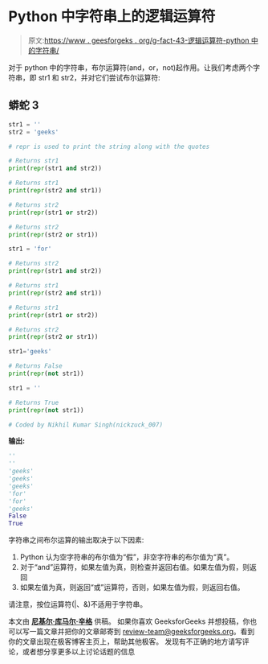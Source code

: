 # Python 中字符串上的逻辑运算符

> 原文:[https://www . geesforgeks . org/g-fact-43-逻辑运算符-python 中的字符串/](https://www.geeksforgeeks.org/g-fact-43-logical-operators-on-string-in-python/)

对于 python 中的字符串，布尔运算符(and，or，not)起作用。让我们考虑两个字符串，即 str1 和 str2，并对它们尝试布尔运算符:

## 蟒蛇 3

```py
str1 = ''
str2 = 'geeks'

# repr is used to print the string along with the quotes

# Returns str1
print(repr(str1 and str2)) 

# Returns str1  
print(repr(str2 and str1))

# Returns str2    
print(repr(str1 or str2))  

# Returns str2  
print(repr(str2 or str1))      

str1 = 'for'

# Returns str2
print(repr(str1 and str2)) 

# Returns str1  
print(repr(str2 and str1))

# Returns str1    
print(repr(str1 or str2)) 

# Returns str2    
print(repr(str2 or str1))      

str1='geeks'

# Returns False
print(repr(not str1))         

str1 = ''

# Returns True
print(repr(not str1))         

# Coded by Nikhil Kumar Singh(nickzuck_007)
```

**输出:**

```py
''
''
'geeks'
'geeks'
'geeks'
'for'
'for'
'geeks'
False
True
```

字符串之间布尔运算的输出取决于以下因素:

1.  Python 认为空字符串的布尔值为“假”，非空字符串的布尔值为“真”。
2.  对于“and”运算符，如果左值为真，则检查并返回右值。如果左值为假，则返回
3.  如果左值为真，则返回“或”运算符，否则，如果左值为假，则返回右值。

请注意，按位运算符(|、&)不适用于字符串。

本文由 [**尼基尔·库马尔·辛格**](https://www.facebook.com/nikhilkumar.singh.don) 供稿。
如果你喜欢 GeeksforGeeks 并想投稿，你也可以写一篇文章并把你的文章邮寄到 review-team@geeksforgeeks.org。看到你的文章出现在极客博客主页上，帮助其他极客。
发现有不正确的地方请写评论，或者想分享更多以上讨论话题的信息